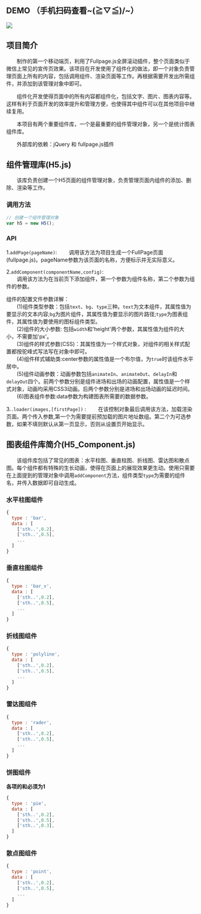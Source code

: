 ## DEMO （手机扫码查看~\(≧▽≦)/~）
![](http://7xk5u3.com1.z0.glb.clouddn.com/Introduction.png)
## 项目简介
&emsp;&emsp;制作的第一个移动端页，利用了Fullpage.js全屏滚动插件，整个页面类似于微信上常见的宣传页效果。该项目在开发使用了组件化的做法，即一个对象负责管理页面上所有的内容，包括调用组件、渲染页面等工作。再根据需要开发出所需组件，并添加到该管理对象中即可。

&emsp;&emsp;组件化开发使得页面中的所有内容都组件化，包括文字、图片、图表内容等。这样有利于页面开发的效率提升和管理方便，也使得其中组件可以在其他项目中继续复用。

&emsp;&emsp;本项目有两个重要组件库，一个是最重要的组件管理对象，另一个是统计图表组件库。

&emsp;&emsp;外部库的依赖：jQuery 和 fullpage.js插件

## 组件管理库(H5.js)
&emsp;&emsp;该库负责创建一个H5页面的组件管理对象，负责管理页面内组件的添加、删除、渲染等工作。
### 调用方法
```javascript
// 创建一个组件管理对象
var h5 = new H5();
```
### API
1.`addPage(pageName)`:
 &emsp;&emsp;调用该方法为项目生成一个FullPage页面(fullpage.js)。pageName参数为该页面的名称，方便标示并无实际意义。

2.`addComponent(componentName,config)`:  
&emsp;&emsp;调用该方法为在当前页下添加组件，第一个参数为组件名称，第二个参数为组件的参数。  

组件的配置文件参数详解：  
&emsp;&emsp;(1)组件类型参数：包括`text`、`bg`、`type`三种。`text`为文本组件，其属性值为要显示的文本内容;`bg`为图片组件，其属性值为要显示的图片路径;`type`为图表组件，其属性值为要使用的图标组件类型。  
&emsp;&emsp;(2)组件的大小参数: 包括`width`和'height'两个参数，其属性值为组件的大小，不需要加'px'。  
&emsp;&emsp;(3)组件的样式参数(CSS)：其属性值为一个样式对象，对组件的相关样式配置都按驼峰式写法写在对象中即可。  
&emsp;&emsp;(4)组件样式辅助类:center参数的属性值是一个布尔值，为`true`时该组件水平居中。  
&emsp;&emsp;(5)组件动画参数：动画参数包括`animateIn`、`animateOut`、`delayIn`和`delayOut`四个。前两个参数分别是组件进场和出场的动画配置，属性值是一个样式对象，动画均采用CSS3动画。后两个参数分别是进场和出场动画的延迟时间。  
&emsp;&emsp;(6)图表组件参数:data参数为构建图表所需要的数据参数。  

3.`.loader(images,[firstPage])` :
&emsp;&emsp;在该控制对象最后调用该方法，加载渲染页面。两个传入参数,第一个为需要提前预加载的图片地址数组。第二个为可选参数，如果不填则默认从第一页显示，否则从设置页开始显示。

## 图表组件库简介(H5_Component.js)
&emsp;&emsp;该组件库包括了常见的图表：水平柱图、垂直柱图、折线图、雷达图和散点图。每个组件都有特殊的生长动画，使得在页面上的展现效果更生动。使用只需要在上面提到的管理对象中调用`addComponent`方法，组件类型`type`为需要的组件名，并传入数据即可自动生成。

### 水平柱图组件
```javascript
{
  type : 'bar',
  data : [
    ['sth..',0.2],
    ['sth..',0.5],
    ...
  ]
}
```
### 垂直柱图组件
```javascript
{
  type : 'bar_v',
  data : [
    ['sth..',0.2],
    ['sth..',0.5],
    ...
  ]
}
```
### 折线图组件
```javascript
{
  type : 'polyline',
  data : [
    ['sth..',0.2],
    ['sth..',0.5],
    ...
  ]
}
```
### 雷达图组件
```javascript
{
  type : 'rader',
  data : [
    ['sth..',0.2],
    ['sth..',0.5],
    ...
  ]
}
```
### 饼图组件
**各项的和必须为1**
```javascript
{
  type : 'pie',
  data : [
    ['sth..',0.2],
    ['sth..',0.5],
    ['sth..',0.3],
  ]
}
```
### 散点图组件
```javascript
{
  type : 'point',
  data : [
    ['sth..',0.2],
    ['sth..',0.5],
    ...
  ]
}
```

